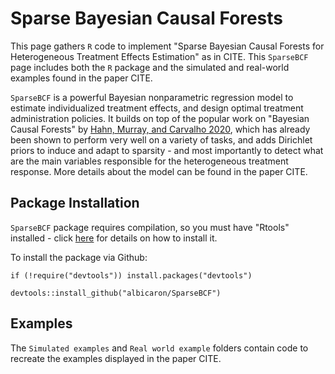 # Sparse Bayesian Causal Forests
This page gathers `R` code to implement "Sparse Bayesian Causal Forests for Heterogeneous Treatment Effects Estimation" as in CITE. This `SparseBCF` page includes both the `R` package and the simulated and real-world examples found in the paper CITE.

`SparseBCF` is a powerful Bayesian nonparametric regression model to estimate individualized treatment effects, and design optimal treatment administration policies. It builds on top of the popular work on "Bayesian Causal Forests" by [Hahn, Murray, and Carvalho 2020](https://projecteuclid.org/euclid.ba/1580461461), which has already been shown to perform very well on a variety of tasks, and adds Dirichlet priors to induce and adapt to sparsity - and most importantly to detect what are the main variables responsible for the heterogeneous treatment response. More details about the model can be found in the paper CITE.

## Package Installation 
`SparseBCF` package requires compilation, so you must have "Rtools" installed - click [here](https://cran.r-project.org/bin/windows/Rtools/) for details on how to install it.

To install the package via Github:
```{r}
if (!require("devtools")) install.packages("devtools")

devtools::install_github("albicaron/SparseBCF")
```

## Examples 
The `Simulated examples` and `Real world example` folders contain code to recreate the examples displayed in the paper CITE.
